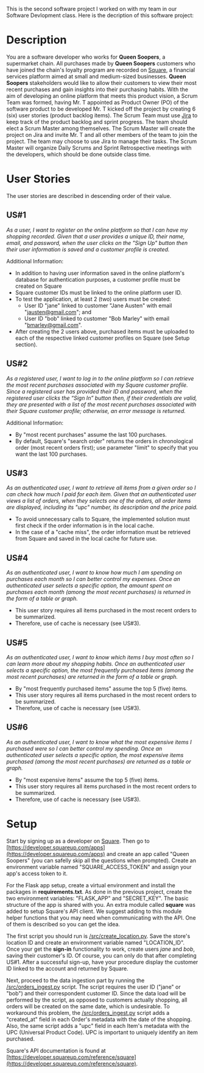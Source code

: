 This is the second software project I worked on with my team in our Software Devlopment class. Here is the decription of this software project:

# Description
You are a software developer who works for **Queen Soopers**, a supermarket chain. All purchases made by **Queen Soopers** customers who have joined the chain's loyalty program are recorded on [Square](https://squareup.com/), a financial services platform aimed at small and medium-sized businesses. **Queen Soopers** stakeholders would like to allow their customers to view their most recent purchases and gain insights into their purchasing habits. With the aim of developing an online platform that meets this product vision, a Scrum Team was formed, having Mr. T appointed as Product Owner (PO) of the software product to be developed Mr. T kicked off the project by creating 6 (six) user stories (product backlog items). 
The Scrum Team must use [Jira](https://onlinejira.com/) to keep track of the product backlog and sprint progress. The team should elect a Scrum Master among themselves. The Scrum Master will create the project on Jira and invite Mr. T and all other members of the team to join the project. The team may choose to use Jira to manage their tasks. The Scrum Master will organize Daily Scrums and Sprint Retrospective meetings with the developers, which should be done outside class time.

# User Stories

The user stories are described in descending order of their value. 

## US#1

*As a user, I want to register on the online platform so that I can have my shopping recorded. Given that a user provides a unique ID, their name, email, and password, when the user clicks on the "Sign Up" button then their user information is saved and a customer profile is created.*

Additional Information: 

* In addition to having user information saved in the online platform's database for authentication purposes, a customer profile must be created on Square
* Square customer IDs must be linked to the online platform user ID.
* To test the application, at least 2 (two) users must be created: 
    * User ID "jane" linked to customer "Jane Austen" with email "jausten@gmail.com"; and 
    * User ID "bob" linked to customer "Bob Marley" with email "bmarley@gmail.com". 
* After creating the 2 users above, purchased items must be uploaded to each of the respective linked customer profiles on Square (see Setup section). 

## US#2

*As a registered user, I want to log in to the online platform so I can retrieve the most recent purchases associated with my Square customer profile. Since a registered user has provided their ID and password, when the registered user clicks the “Sign In” button then, if their credentials are valid, they are presented with a list of the most recent purchases associated with their Square customer profile; otherwise, an error message is returned.*

Additional Information: 

* By "most recent purchases" assume the last 100 purchases. 
* By default, Square's "search order" returns the orders in chronological order (most recent orders first); use parameter "limit" to specify that you want the last 100 purchases. 

## US#3

*As an authenticated user, I want to retrieve all items from a given order so I can check how much I paid for each item. Given that an authenticated user views a list of orders, when they selects one of the orders, all order items are displayed, including its "upc" number, its description and the price paid.* 

* To avoid unnecessary calls to Square, the implemented solution must first check if the order information is in the local cache. 
* In the case of a "cache miss", the order information must be retrieved from Square and saved in the local cache for future use. 

## US#4

*As an authenticated user, I want to know how much I am spending on purchases each month so I can better control my expenses. Once an authenticated user selects a specific option, the amount spent on purchases each month (among the most recent purchases) is returned in the form of a table or graph.*

* This user story requires all items purchased in the most recent orders to be summarized. 
* Therefore, use of cache is necessary (see US#3).
 

## US#5

*As an authenticated user, I want to know which items I buy most often so I can learn more about my shopping habits. Once an authenticated user selects a specific option, the most frequently purchased items (among the most recent purchases) are returned in the form of a table or graph.*

* By "most frequently purchased items" assume the top 5 (five) items.
* This user story requires all items purchased in the most recent orders to be summarized. 
* Therefore, use of cache is necessary (see US#3). 

## US#6

*As an authenticated user, I want to know what the most expensive items I purchased were so I can better control my spending. Once an authenticated user selects a specific option, the most expensive items purchased (among the most recent purchases) are returned as a table or graph.* 

* By "most expensive items" assume the top 5 (five) items.
* This user story requires all items purchased in the most recent orders to be summarized. 
* Therefore, use of cache is necessary (see US#3).

# Setup 

Start by signing up as a developer on [Square](https://squareup.com/signup?country_code=us&v=developers). Then go to [https://developer.squareup.com/apps](https://developer.squareup.com/apps) and create an app called "Queen Soopers" (you can safelly skip all the questions when prompted). Create an environment variable named "SQUARE_ACCESS_TOKEN" and assign your app's access token to it. 

For the Flask app setup, create a virtual environment and install the packages in **requirements.txt**. As done in the previous project, create the two environment variables: "FLASK_APP" and "SECRET_KEY". The basic structure of the app is shared with you. An extra module called **square** was added to setup Square's API client. We suggest adding to this module helper functions that you may need when communicating with the API. One of them is described so you can get the idea. 

The first script you should run is [/src/create_location.py](src/create_location.py). Save the store's location ID and create an environment variable named "LOCATION_ID". Once your get the **sign-in** functionality to work, create users *jane* and *bob*, saving their customer's ID. Of course, you can only do that after completing US#1. After a successful sign-up, have your procedure display the customer ID linked to the account and returned by Square.

Next, proceed to the data ingestion part by running the [/src/orders_ingest.py](src/orders_ingest.py) script. The script requires the user ID ("jane" or "bob") and their correspondent customer ID. Since the data load will be performed by the script, as opposed to customers actually shopping, all orders will be created on the same date, which is undesirable. To workaround this problem, the [/src/orders_ingest.py](src/orders_ingest.py) script adds a "created_at" field in each Order's metadata with the date of the shopping. Also, the same script adds a "upc" field in each Item's metadata with the UPC (Universal Product Code). UPC is important to uniquely identify an item purchased. 

Square's API documentation is found at [https://developer.squareup.com/reference/square](https://developer.squareup.com/reference/square).
